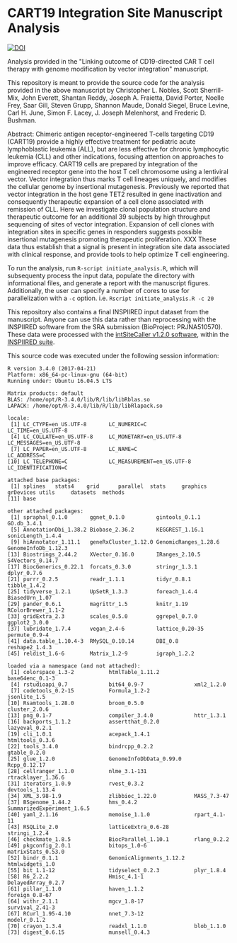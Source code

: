 # CART19 Integration Site Manuscript Analysis

[![DOI](https://zenodo.org/badge/164499573.svg)](https://zenodo.org/badge/latestdoi/164499573)

Analysis provided in the "Linking outcome of CD19-directed CAR T cell therapy with genome modification by vector integration" manuscript.

This repository is meant to provide the source code for the analysis provided in the above manuscript by Christopher L. Nobles, Scott Sherrill-Mix, John Everett, Shantan Reddy, Joseph A. Fraietta, David Porter, Noelle Frey, Saar Gill, Steven Grupp, Shannon Maude, Donald Siegel, Bruce Levine, Carl H. June, Simon F. Lacey, J. Joseph Melenhorst, and Frederic D. Bushman.

Abstract:
    Chimeric antigen receptor-engineered T-cells targeting CD19 (CART19) provide a highly effective treatment for pediatric acute lymphoblastic leukemia (ALL), but are less effective for chronic lymphocytic leukemia (CLL) and other indications, focusing attention on approaches to improve efficacy.  CART19 cells are prepared by integration of the engineered receptor gene into the host T cell chromosome using a lentiviral vector.  Vector integration thus marks T cell lineages uniquely, and modifies the cellular genome by insertional mutagenesis.  Previously we reported that vector integration in the host gene TET2 resulted in gene inactivation and consequently therapeutic expansion of a cell clone associated with remission of CLL.  Here we investigate clonal population structure and therapeutic outcome for an additional 39 subjects by high throughput sequencing of sites of vector integration.  Expansion of cell clones with integration sites in specific genes in responders suggests possible insertional mutagenesis promoting therapeutic proliferation. XXX These data thus establish that a signal is present in integration site data associated with clinical response, and provide tools to help optimize T cell engineering.

To run the analysis, run `R-script initiate_analysis.R`, which will subsequenty process the input data, populate the directory with informational files, and generate a report with the manuscript figures. Additionally, the user can specify a number of cores to use for parallelization with a `-c` option. i.e. `Rscript initiate_analysis.R -c 20`

This repository also contains a final INSPIIRED input dataset from the manuscript. Anyone can use this data rather than reprocessing with the INSPIIRED software from the SRA submission (BioProject: PRJNA510570). These data were processed with the [intSiteCaller v1.2.0 software](https://github.com/BushmanLab/intSiteCaller), within the [INSPIIRED suite](https://github.com/BushmanLab/INSPIIRED).

This source code was executed under the following session information:
```
R version 3.4.0 (2017-04-21)
Platform: x86_64-pc-linux-gnu (64-bit)
Running under: Ubuntu 16.04.5 LTS

Matrix products: default
BLAS: /home/opt/R-3.4.0/lib/R/lib/libRblas.so
LAPACK: /home/opt/R-3.4.0/lib/R/lib/libRlapack.so

locale:
 [1] LC_CTYPE=en_US.UTF-8       LC_NUMERIC=C               LC_TIME=en_US.UTF-8       
 [4] LC_COLLATE=en_US.UTF-8     LC_MONETARY=en_US.UTF-8    LC_MESSAGES=en_US.UTF-8   
 [7] LC_PAPER=en_US.UTF-8       LC_NAME=C                  LC_ADDRESS=C              
[10] LC_TELEPHONE=C             LC_MEASUREMENT=en_US.UTF-8 LC_IDENTIFICATION=C       

attached base packages:
 [1] splines   stats4    grid      parallel  stats     graphics  grDevices utils     datasets  methods  
[11] base     

other attached packages:
 [1] spraphal_0.1.0       ggnet_0.1.0          gintools_0.1.1       GO.db_3.4.1         
 [5] AnnotationDbi_1.38.2 Biobase_2.36.2       KEGGREST_1.16.1      sonicLength_1.4.4   
 [9] hiAnnotator_1.11.1   geneRxCluster_1.12.0 GenomicRanges_1.28.6 GenomeInfoDb_1.12.3 
[13] Biostrings_2.44.2    XVector_0.16.0       IRanges_2.10.5       S4Vectors_0.14.7    
[17] BiocGenerics_0.22.1  forcats_0.3.0        stringr_1.3.1        dplyr_0.7.6         
[21] purrr_0.2.5          readr_1.1.1          tidyr_0.8.1          tibble_1.4.2        
[25] tidyverse_1.2.1      UpSetR_1.3.3         foreach_1.4.4        BiasedUrn_1.07      
[29] pander_0.6.1         magrittr_1.5         knitr_1.19           RColorBrewer_1.1-2  
[33] gridExtra_2.3        scales_0.5.0         ggrepel_0.7.0        ggplot2_3.0.0       
[37] lubridate_1.7.4      vegan_2.4-6          lattice_0.20-35      permute_0.9-4       
[41] data.table_1.10.4-3  RMySQL_0.10.14       DBI_0.8              reshape2_1.4.3      
[45] reldist_1.6-6        Matrix_1.2-9         igraph_1.2.2        

loaded via a namespace (and not attached):
 [1] colorspace_1.3-2           htmlTable_1.11.2           base64enc_0.1-3           
 [4] rstudioapi_0.7             bit64_0.9-7                xml2_1.2.0                
 [7] codetools_0.2-15           Formula_1.2-2              jsonlite_1.5              
[10] Rsamtools_1.28.0           broom_0.5.0                cluster_2.0.6             
[13] png_0.1-7                  compiler_3.4.0             httr_1.3.1                
[16] backports_1.1.2            assertthat_0.2.0           lazyeval_0.2.1            
[19] cli_1.0.1                  acepack_1.4.1              htmltools_0.3.6           
[22] tools_3.4.0                bindrcpp_0.2.2             gtable_0.2.0              
[25] glue_1.2.0                 GenomeInfoDbData_0.99.0    Rcpp_0.12.17              
[28] cellranger_1.1.0           nlme_3.1-131               rtracklayer_1.36.6        
[31] iterators_1.0.9            rvest_0.3.2                devtools_1.13.4           
[34] XML_3.98-1.9               zlibbioc_1.22.0            MASS_7.3-47               
[37] BSgenome_1.44.2            hms_0.4.2                  SummarizedExperiment_1.6.5
[40] yaml_2.1.16                memoise_1.1.0              rpart_4.1-11              
[43] RSQLite_2.0                latticeExtra_0.6-28        stringi_1.2.4             
[46] checkmate_1.8.5            BiocParallel_1.10.1        rlang_0.2.2               
[49] pkgconfig_2.0.1            bitops_1.0-6               matrixStats_0.53.0        
[52] bindr_0.1.1                GenomicAlignments_1.12.2   htmlwidgets_1.0           
[55] bit_1.1-12                 tidyselect_0.2.3           plyr_1.8.4                
[58] R6_2.2.2                   Hmisc_4.1-1                DelayedArray_0.2.7        
[61] pillar_1.1.0               haven_1.1.2                foreign_0.8-67            
[64] withr_2.1.1                mgcv_1.8-17                survival_2.41-3           
[67] RCurl_1.95-4.10            nnet_7.3-12                modelr_0.1.2              
[70] crayon_1.3.4               readxl_1.1.0               blob_1.1.0                
[73] digest_0.6.15              munsell_0.4.3          
```
